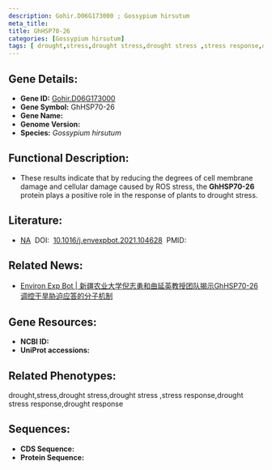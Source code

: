 ```yaml
---
description: Gohir.D06G173000 ; Gossypium hirsutum
meta_title:
title: GhHSP70-26
categories: [Gossypium hirsutum]
tags: [ drought,stress,drought stress,drought stress ,stress response,drought stress response,drought response ]
---
```


## Gene Details:
- **Gene ID:**	[Gohir.D06G173000]()
- **Gene Symbol:** GhHSP70-26
- **Gene Name:** 
- **Genome Version:** []()
- **Species:** *Gossypium hirsutum*

## Functional Description:
   - These results indicate that by reducing the degrees of cell membrane damage and cellular damage caused by ROS stress, the **GhHSP70-26** protein plays a positive role in the response of plants to drought stress.

## Literature:
   - [NA]( https://www.sciencedirect.com/science/article/pii/S0098847221002586)&nbsp;&nbsp;DOI:&nbsp;&nbsp;[10.1016/j.envexpbot.2021.104628](https://www.sciencedirect.com/science/article/pii/S0098847221002586)&nbsp;&nbsp;PMID:&nbsp;&nbsp;[](https://pubmed.ncbi.nlm.nih.gov//)

## Related News:
   - [Environ Exp Bot | 新疆农业大学倪志勇和曲延英教授团队揭示GhHSP70-26调控干旱胁迫应答的分子机制](https://mp.weixin.qq.com/s?__biz=Mzg3MDEwNDEyMg==&mid=2247516228&idx=4&sn=a6bf26681bcf5860f2f0c044ea942cf3&chksm=ce902d11f9e7a4073fe1e85fb9dca6e75e003359299cfe173180fbdbc29e15c5dd40dc00d8f2&scene=27#wechat_redirect)

## Gene Resources:
- **NCBI ID:** [](https://www.ncbi.nlm.nih.gov/gene/?term=)
- **UniProt accessions:** [](https://www.uniprot.org/uniprotkb//entry)

## Related Phenotypes:
drought,stress,drought stress,drought stress ,stress response,drought stress response,drought response

## Sequences:
- **CDS Sequence:**
- **Protein Sequence:**
